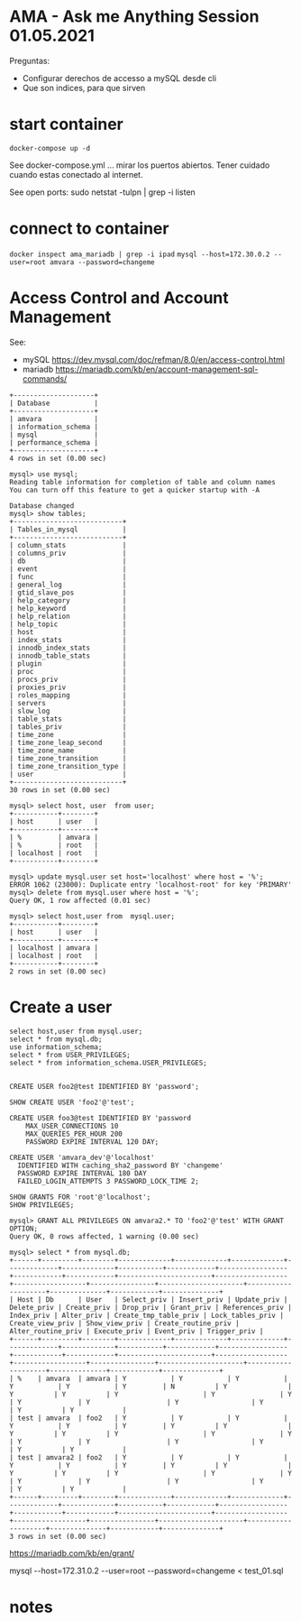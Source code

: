 
# AMA - Ask me Anything Session 01.05.2021

Preguntas:
* Configurar derechos de accesso a mySQL desde cli 
* Que son indices, para que sirven


# start container

```docker-compose up -d```

See docker-compose.yml ... mirar los puertos abiertos. Tener cuidado cuando estas conectado al internet.

See open ports:
sudo netstat -tulpn | grep -i listen


# connect to container
```docker inspect ama_mariadb | grep -i ipad```
```mysql --host=172.30.0.2 --user=root amvara --password=changeme```

# Access Control and Account Management

See: 
* mySQL https://dev.mysql.com/doc/refman/8.0/en/access-control.html
* mariadb https://mariadb.com/kb/en/account-management-sql-commands/

```mysql> show databases;
+--------------------+
| Database           |
+--------------------+
| amvara             |
| information_schema |
| mysql              |
| performance_schema |
+--------------------+
4 rows in set (0.00 sec)

mysql> use mysql;
Reading table information for completion of table and column names
You can turn off this feature to get a quicker startup with -A

Database changed
mysql> show tables;
+---------------------------+
| Tables_in_mysql           |
+---------------------------+
| column_stats              |
| columns_priv              |
| db                        |
| event                     |
| func                      |
| general_log               |
| gtid_slave_pos            |
| help_category             |
| help_keyword              |
| help_relation             |
| help_topic                |
| host                      |
| index_stats               |
| innodb_index_stats        |
| innodb_table_stats        |
| plugin                    |
| proc                      |
| procs_priv                |
| proxies_priv              |
| roles_mapping             |
| servers                   |
| slow_log                  |
| table_stats               |
| tables_priv               |
| time_zone                 |
| time_zone_leap_second     |
| time_zone_name            |
| time_zone_transition      |
| time_zone_transition_type |
| user                      |
+---------------------------+
30 rows in set (0.00 sec)

mysql> select host, user  from user;
+-----------+--------+
| host      | user   |
+-----------+--------+
| %         | amvara |
| %         | root   |
| localhost | root   |
+-----------+--------+

mysql> update mysql.user set host='localhost' where host = '%';
ERROR 1062 (23000): Duplicate entry 'localhost-root' for key 'PRIMARY'
mysql> delete from mysql.user where host = '%';
Query OK, 1 row affected (0.01 sec)

mysql> select host,user from  mysql.user;
+-----------+--------+
| host      | user   |
+-----------+--------+
| localhost | amvara |
| localhost | root   |
+-----------+--------+
2 rows in set (0.00 sec)
```

# Create a user

```
select host,user from mysql.user;
select * from mysql.db;
use information_schema;
select * from USER_PRIVILEGES;
select * from information_schema.USER_PRIVILEGES;


CREATE USER foo2@test IDENTIFIED BY 'password';

SHOW CREATE USER 'foo2'@'test';
```

```
CREATE USER foo3@test IDENTIFIED BY 'password
    MAX_USER_CONNECTIONS 10
    MAX_QUERIES_PER_HOUR 200
    PASSWORD EXPIRE INTERVAL 120 DAY;
```

```
CREATE USER 'amvara_dev'@'localhost'
  IDENTIFIED WITH caching_sha2_password BY 'changeme'
  PASSWORD EXPIRE INTERVAL 180 DAY
  FAILED_LOGIN_ATTEMPTS 3 PASSWORD_LOCK_TIME 2;
```


```
SHOW GRANTS FOR 'root'@'localhost';
SHOW PRIVILEGES;

mysql> GRANT ALL PRIVILEGES ON amvara2.* TO 'foo2'@'test' WITH GRANT OPTION;
Query OK, 0 rows affected, 1 warning (0.00 sec)

mysql> select * from mysql.db;
+------+---------+--------+-------------+-------------+-------------+-------------+-------------+-----------+------------+-----------------+------------+------------+-----------------------+------------------+------------------+----------------+---------------------+--------------------+--------------+------------+--------------+
| Host | Db      | User   | Select_priv | Insert_priv | Update_priv | Delete_priv | Create_priv | Drop_priv | Grant_priv | References_priv | Index_priv | Alter_priv | Create_tmp_table_priv | Lock_tables_priv | Create_view_priv | Show_view_priv | Create_routine_priv | Alter_routine_priv | Execute_priv | Event_priv | Trigger_priv |
+------+---------+--------+-------------+-------------+-------------+-------------+-------------+-----------+------------+-----------------+------------+------------+-----------------------+------------------+------------------+----------------+---------------------+--------------------+--------------+------------+--------------+
| %    | amvara  | amvara | Y           | Y           | Y           | Y           | Y           | Y         | N          | Y               | Y          | Y          | Y                     | Y                | Y                | Y              | Y                   | Y                  | Y            | Y          | Y            |
| test | amvara  | foo2   | Y           | Y           | Y           | Y           | Y           | Y         | Y          | Y               | Y          | Y          | Y                     | Y                | Y                | Y              | Y                   | Y                  | Y            | Y          | Y            |
| test | amvara2 | foo2   | Y           | Y           | Y           | Y           | Y           | Y         | Y          | Y               | Y          | Y          | Y                     | Y                | Y                | Y              | Y                   | Y                  | Y            | Y          | Y            |
+------+---------+--------+-------------+-------------+-------------+-------------+-------------+-----------+------------+-----------------+------------+------------+-----------------------+------------------+------------------+----------------+---------------------+--------------------+--------------+------------+--------------+
3 rows in set (0.00 sec)
```

https://mariadb.com/kb/en/grant/

mysql --host=172.31.0.2 --user=root --password=changeme < test_01.sql 
# notes

